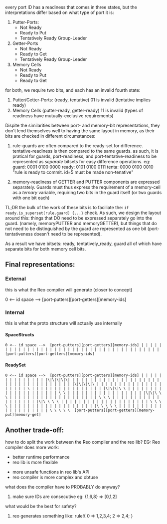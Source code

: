 every port ID has a readiness that comes in three states, but the interpretations 
differ based on what type of port it is:
1. Putter-Ports:
	* Not Ready
	* Ready to Put
	* Tentatively Ready Group-Leader
2. Getter-Ports
	* Not Ready
	* Ready to Get
	* Tentatively Ready Group-Leader
3. Memory Cells
	* Not Ready
	* Ready to Put
	* Ready to Get

for both, we require two bits, and each has an invalid fourth state:
1. Putter/Getter-Ports:
	(ready, tentative)
	01 is invalid (tentative implies ready)
2. Memory Cells
	(putter-ready, getter-ready)
	11 is invalid (types of readiness have mutually-exclusive requirements)

Dispite the similarities between port- and memory-bit representations, they don't
lend themselves well to having the same layout in memory, as their bits are checked 
in different circumstances:
1. rule-guards are often compared to the ready-set for difference. 
	tentative-readiness is then compared to the same guards. as such, it is 
	pratical for guards, port-readiness, and port-tentative-readiness to 
	be represented as _separate_ bitsets for easy difference operations.
	eg:
		guard:  0001 0100 0000
		ready:	0101 0100 0111
		tenta:  0000 0100 0010
	"rule is ready to commit. id=5 must be made non-tenative"

2. memory-readiness of GETTER and PUTTER components are expressed separately.
	Guards must thus express the requirement of a memory-cell as a _ternary_ 
	variable, requiring two bits in the guard itself (or two guards with one bit each)

TL;DR the bulk of the work of these bits is to faciliate the:
	`if ready.is_superset(rule.guard) {...}` check. As such, we design the layout
	around this: things that DO need to be expressed separately go into the guard.
	(namely, memoryPUTTER and memoryGETTER), but things that do not need to be distinguished
	by the guard are represented as one bit (port-tentativeness doesn't need to be represented).

As a result we have bitsets:
	ready, tentatively_ready, guard
	all of which have separate bits for both memory cell bits.


## Final representations:
### External
this is what the Reo compiler will generate (closer to concept)

0 <-- id space --> 
[port-putters][port-getters][memory-ids]

### Internal
this is what the proto structure will actually use internally

#### SpaceStructs

`
0 <-- id space --> 
[port-putters][port-getters][memory-ids]
 | | | | | | | | | | | | | | | | | | | |
 | | | | | | | | | | | | | | | | | | | |
[port-putters][port-getters][memory-ids]
`

#### ReadySet

`
0 <-- id space --> 
[port-putters][port-getters][memory-ids]
 | | | | | | | | | | | | | | |\|\|\|\|\|
 | | | | | | | | | | | | | | | | | | | |
 | | | | | | | | | | | | | | | |\|\|\|\|\
 | | | | | | | | | | | | | | | | | | | | \
 | | | | | | | | | | | | | | | | |\|\|\|\ \
 | | | | | | | | | | | | | | | | | | | | \ \
 | | | | | | | | | | | | | | | | | |\|\|\ \ \
 | | | | | | | | | | | | | | | | | | | | \ \ \
 | | | | | | | | | | | | | | | | | | |\|\ \ \ \
 | | | | | | | | | | | | | | | | | | | | \ \ \ \
 | | | | | | | | | | | | | | | | | | | |\ \ \ \ \
 | | | | | | | | | | | | | | | | | | | | \ \ \ \ \ 
[port-putters][port-getters][memory-put][memory-get]
`

## Another trade-off:
how to do split the work between the Reo compiler and the reo lib?
EG: Reo compiler does more work:
+ better runtime performance
+ reo lib is more flexible
- more unsafe functions in reo lib's API
- reo compiler is more complex and obtuse

what does the compiler have to PROBABLY do anyway?
1. make sure IDs are consecutive eg: {1,6,8} => [0,1,2]

what would be the best for safety?
1. reo generates something like:
	rule!{
		0 => 1,2,3,4;
		2 => 2,4;
	}